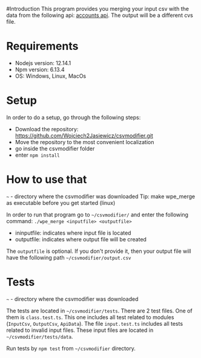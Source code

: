 
#Introduction
This program provides you merging your input csv with the data from the following api: [accounts api](http://interview.wpengine.io/v1/accounts/). The output will be a different cvs file.

# Requirements
- Nodejs version: 12.14.1
- Npm version: 6.13.4
- OS: Windows, Linux, MacOs

# Setup
In order to do a setup, go through the following steps:
- Download the repository: https://github.com/Wojciech2Jasiewicz/csvmodifier.git
- Move the repository to the most convenient localization
- go inside the csvmodifier folder
- enter `npm install`

# How to use that

`~` - directory where the csvmodifier was downloaded
Tip: make wpe_merge as executable before you get started (linux)

In order to run that program go to `~/csvmodifier/` and enter the following command:
`./wpe_merge <inputfile> <outputfile>`
- ininputfile: indicates where input file is located
- outputfile: indicates where output file will be created

The `outputfile` is optional. If you don't provide it, then your output file will have the following path `~/csvmodifier/output.csv`

# Tests

`~` - directory where the csvmodifier was downloaded

The tests are located in `~/csvmodifier/tests`. There are 2 test files. One of them is `class.test.ts`. This one includes all test related to modules (`InputCsv`, `OutputCsv`, `ApiData`). The file `input.test.ts` includes all tests related to invalid input files. These input files are located in `~/csvmodifier/tests/data`.

Run tests by `npm test` from `~/csvmodifier` directory.
